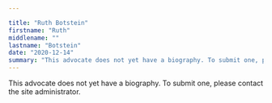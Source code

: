 ```yaml
---

title: "Ruth Botstein"
firstname: "Ruth"
middlename: ""
lastname: "Botstein"
date: "2020-12-14"
summary: "This advocate does not yet have a biography. To submit one, please contact the site administrator."
---
```

This advocate does not yet have a biography. To submit one, please contact the site administrator.

